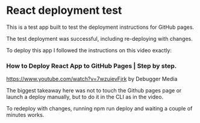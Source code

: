 # React deployment test

This is a test app built to test the deployment instructions for GitHub pages.



The test deployment was successful, including re-deploying with changes.



To deploy this app I followed the instructions on this video exactly:

### How to Deploy React App to GitHub Pages | Step by step.
https://www.youtube.com/watch?v=7wzuievFjrk
by Debugger Media


The biggest takeaway here was not to touch the Github pages page or launch a deploy manually, but to do it in the CLI as in the video.

To redeploy with changes, running npm run deploy and waiting a couple of minutes works.